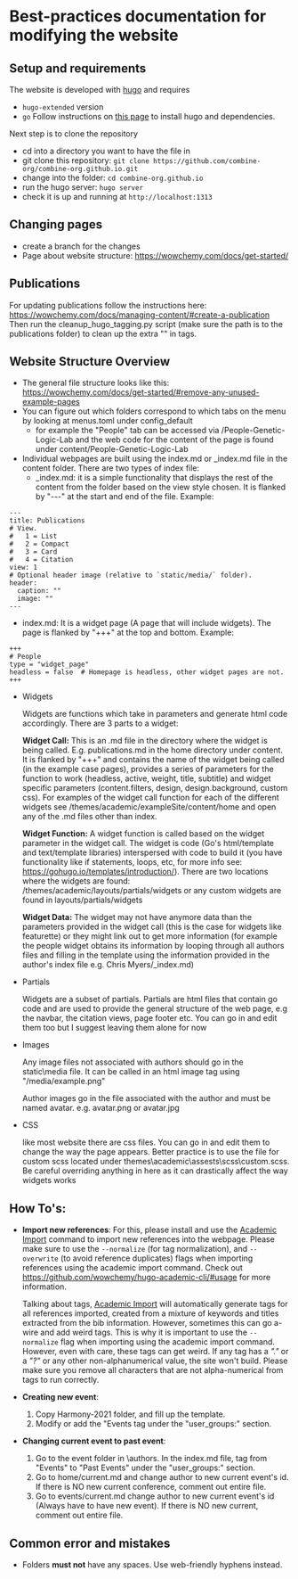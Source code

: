 # Best-practices documentation for modifying the website

## Setup and requirements
The website is developed with [hugo](https://gohugo.io/) and requires
* `hugo-extended` version
* `go`
Follow instructions on [this page](https://wowchemy.com/docs/install-locally/) to install hugo and dependencies.

Next step is to clone the repository
* cd into a directory you want to have the file in
* git clone this repository: `git clone https://github.com/combine-org/combine-org.github.io.git`
* change into the folder: `cd combine-org.github.io`
* run the hugo server: `hugo server`
* check it is up and running at `http://localhost:1313`
  
## Changing pages
* create a branch for the changes
* Page about website structure: https://wowchemy.com/docs/get-started/

## Publications
For updating publications follow the instructions here: https://wowchemy.com/docs/managing-content/#create-a-publication
Then run the cleanup_hugo_tagging.py script (make sure the path is to the publications folder) to clean up the extra "" in tags.

## Website Structure Overview

* The general file structure looks like this: https://wowchemy.com/docs/get-started/#remove-any-unused-example-pages
* You can figure out which folders correspond to which tabs on the menu by looking at menus.toml under config\_default
  * for example the "People" tab can be accessed via <website url>/People-Genetic-Logic-Lab and the web code for the content of the page is found under content/People-Genetic-Logic-Lab
* Individual webpages are built using the index.md or _index.md file in the content folder. There are two types of index file:
  * _index.md: it is a simple functionality that displays the rest of the content from the folder based on the view style chosen. It is flanked by "---" at the start and end of the file. Example:

~~~~
---
title: Publications
# View.
#   1 = List
#   2 = Compact
#   3 = Card
#   4 = Citation
view: 1
# Optional header image (relative to `static/media/` folder).
header:
  caption: ""
  image: ""
---
~~~~
  
  * index.md: It is a widget page (A page that will include widgets). The page is flanked by "+++" at the top and bottom. Example:

 ~~~~
+++
# People
type = "widget_page"
headless = false  # Homepage is headless, other widget pages are not.
+++
 ~~~~

* Widgets

  Widgets are functions which take in parameters and generate html code accordingly. There are 3 parts to a widget:

  **Widget Call:** This is an .md file in the directory where the widget is being called. E.g. publications.md in the home directory under content. It is flanked by "+++" and contains the name of the widget being called (in the example case pages), provides a series of parameters for the function to work (headless, active, weight, title, subtitle) and widget specific parameters (content.filters, design, design.background, custom css). For examples of the widget call function for each of the different widgets see /themes/academic/exampleSite/content/home and open any of the .md files other than index.

  **Widget Function:** A widget function is called based on the widget parameter in the widget call. The widget is code (Go's html/template and text/template libraries) interspersed with code to build it (you have functionality like if statements, loops, etc, for more info see: https://gohugo.io/templates/introduction/). There are two locations where the widgets are found: /themes/academic/layouts/partials/widgets or any custom widgets are found in layouts/partials/widgets

  **Widget Data:** The widget may not have anymore data than the parameters provided in the widget call (this is the case for widgets like featurette) or they might link out to get more information (for example the people widget obtains its information by looping through all authors files and filling in the template using the information provided in the author's index file e.g. Chris Myers/_index.md)

* Partials

  Widgets are a subset of partials. Partials are html files that contain go code and are used to provide the general structure of the web page, e.g the navbar, the citation views, page footer etc. You can go in and edit them too but I suggest leaving them alone for now

* Images

  Any image files not associated with authors should go in the static\media file. It can be called in an html image tag using "/media/example.png"

  Author images go in the file associated with the author and must be named avatar.<extension> e.g. avatar.png or avatar.jpg

* CSS

  like most website there are css files. You can go in and edit them to change the way the page appears. Better practice is to use the file for custom scss located under themes\academic\assests\scss\custom.scss. Be careful overriding anything in here as it can drastically affect the way widgets works

## How To's:

* **Import new references**: 
  For this, please install and use the [Academic Import](https://github.com/wowchemy/hugo-academic-cli/#usage) command to import new references into the webpage. Please make sure to use the `--normalize` (for tag normalization), and `--overwrite` (to avoid reference duplicates) flags when importing references using the academic import command. Check out https://github.com/wowchemy/hugo-academic-cli/#usage for more information.

  Talking about tags, [Academic Import](https://github.com/wowchemy/hugo-academic-cli/#usage) will automatically generate tags for all references imported, created from a mixture of keywords and titles extracted from the bib information. However, sometimes this can go a-wire and add weird tags. This is why it is important to use the `--normalize` flag when importing using the academic import command. However, even with care, these tags can get weird. If any tag has a *"."* or a *"?"* or any other non-alphanumerical value, the site won't build. Please make sure you remove all characters that are not alpha-numerical from tags to run correctly.

* **Creating new event**:
  1) Copy Harmony-2021 folder, and fill up the template.
  2) Modify or add the "Events tag under the "user_groups:" section.

* **Changing current event to past event**:
  1) Go to the event folder in \authors. In the index.md file, tag from "Events" to "Past Events" under the "user_groups:" section.
  2) Go to home/current.md and change author to new current event's id. If there is NO new current conference, comment out entire file.
  3) Go to events/current.md change author to new current event's id (Always have to have new event). If there is NO new current, comment out entire file.

## Common error and mistakes

* Folders **must not** have any spaces. Use web-friendly hyphens instead.
